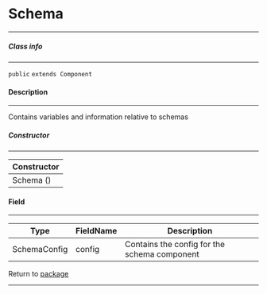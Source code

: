 # Schema
---

##### Class info
---

`public` `extends Component`

#### Description
---

Contains variables and information relative to schemas

##### Constructor
---
|Constructor|
|---|
|Schema ()|

#### Field
---
| Type | FieldName | Description |
|---|---|---|
|SchemaConfig |config|Contains the config for the schema component|


Return to [package](../Packages/website_page_component.md)

---
